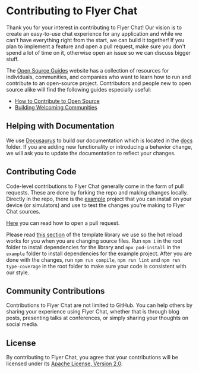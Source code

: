 # Contributing to Flyer Chat

Thank you for your interest in contributing to Flyer Chat! Our vision is to create an easy-to-use chat experience for any application and while we can't have everything right from the start, we can build it together! If you plan to implement a feature and open a pull request, make sure you don't spend a lot of time on it, otherwise open an issue so we can discuss bigger stuff.

The [Open Source Guides](https://opensource.guide) website has a collection of resources for individuals, communities, and companies who want to learn how to run and contribute to an open-source project. Contributors and people new to open source alike will find the following guides especially useful:

* [How to Contribute to Open Source](https://opensource.guide/how-to-contribute/)
* [Building Welcoming Communities](https://opensource.guide/building-community/)

## Helping with Documentation

We use [Docusaurus](https://docusaurus.io) to build our documentation which is located in the [docs](https://github.com/flyerhq/react-native-chat-ui/tree/main/docs) folder. If you are adding new functionality or introducing a behavior change, we will ask you to update the documentation to reflect your changes.

## Contributing Code

Code-level contributions to Flyer Chat generally come in the form of pull requests. These are done by forking the repo and making changes locally. Directly in the repo, there is the [example](https://github.com/flyerhq/react-native-chat-ui/tree/main/example) project that you can install on your device (or simulators) and use to test the changes you're making to Flyer Chat sources.

[Here](https://opensource.guide/how-to-contribute/#opening-a-pull-request) you can read how to open a pull request.

Please read [this section](https://github.com/demchenkoalex/react-native-module-template#how-to-see-my-changes-immediately-in-the-example) of the template library we use so the hot reload works for you when you are changing source files. Run `npm i` in the root folder to install dependencies for the library and `npx pod-install` in the `example` folder to install dependencies for the example project. After you are done with the changes, run `npm run compile`, `npm run lint` and `npm run type-coverage` in the root folder to make sure your code is consistent with our style.
 
## Community Contributions

Contributions to Flyer Chat are not limited to GitHub. You can help others by sharing your experience using Flyer Chat, whether that is through blog posts, presenting talks at conferences, or simply sharing your thoughts on social media.

## License

By contributing to Flyer Chat, you agree that your contributions will be licensed under its [Apache License, Version 2.0](LICENSE).
